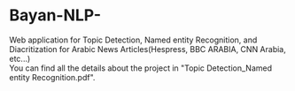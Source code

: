 # Bayan-NLP-
Web application for Topic Detection, Named entity Recognition, and Diacritization for Arabic News Articles(Hespress, BBC ARABIA, CNN Arabia, etc...)<br>
You can find all the details about the project in "Topic Detection_Named entity Recognition.pdf".

